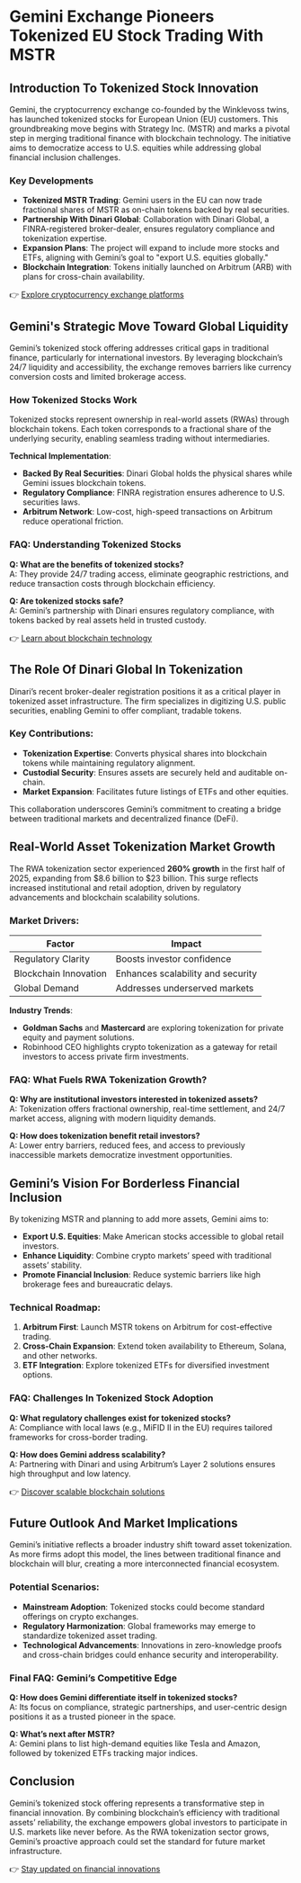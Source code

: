 # Gemini Exchange Pioneers Tokenized EU Stock Trading With MSTR  

## Introduction To Tokenized Stock Innovation  

Gemini, the cryptocurrency exchange co-founded by the Winklevoss twins, has launched tokenized stocks for European Union (EU) customers. This groundbreaking move begins with Strategy Inc. (MSTR) and marks a pivotal step in merging traditional finance with blockchain technology. The initiative aims to democratize access to U.S. equities while addressing global financial inclusion challenges.  

### Key Developments  
- **Tokenized MSTR Trading**: Gemini users in the EU can now trade fractional shares of MSTR as on-chain tokens backed by real securities.  
- **Partnership With Dinari Global**: Collaboration with Dinari Global, a FINRA-registered broker-dealer, ensures regulatory compliance and tokenization expertise.  
- **Expansion Plans**: The project will expand to include more stocks and ETFs, aligning with Gemini’s goal to "export U.S. equities globally."  
- **Blockchain Integration**: Tokens initially launched on Arbitrum (ARB) with plans for cross-chain availability.  

👉 [Explore cryptocurrency exchange platforms](https://bit.ly/okx-bonus)  

## Gemini's Strategic Move Toward Global Liquidity  

Gemini’s tokenized stock offering addresses critical gaps in traditional finance, particularly for international investors. By leveraging blockchain’s 24/7 liquidity and accessibility, the exchange removes barriers like currency conversion costs and limited brokerage access.  

### How Tokenized Stocks Work  
Tokenized stocks represent ownership in real-world assets (RWAs) through blockchain tokens. Each token corresponds to a fractional share of the underlying security, enabling seamless trading without intermediaries.  

**Technical Implementation**:  
- **Backed By Real Securities**: Dinari Global holds the physical shares while Gemini issues blockchain tokens.  
- **Regulatory Compliance**: FINRA registration ensures adherence to U.S. securities laws.  
- **Arbitrum Network**: Low-cost, high-speed transactions on Arbitrum reduce operational friction.  

### FAQ: Understanding Tokenized Stocks  
**Q: What are the benefits of tokenized stocks?**  
A: They provide 24/7 trading access, eliminate geographic restrictions, and reduce transaction costs through blockchain efficiency.  

**Q: Are tokenized stocks safe?**  
A: Gemini’s partnership with Dinari ensures regulatory compliance, with tokens backed by real assets held in trusted custody.  

👉 [Learn about blockchain technology](https://bit.ly/okx-bonus)  

## The Role Of Dinari Global In Tokenization  

Dinari’s recent broker-dealer registration positions it as a critical player in tokenized asset infrastructure. The firm specializes in digitizing U.S. public securities, enabling Gemini to offer compliant, tradable tokens.  

### Key Contributions:  
- **Tokenization Expertise**: Converts physical shares into blockchain tokens while maintaining regulatory alignment.  
- **Custodial Security**: Ensures assets are securely held and auditable on-chain.  
- **Market Expansion**: Facilitates future listings of ETFs and other equities.  

This collaboration underscores Gemini’s commitment to creating a bridge between traditional markets and decentralized finance (DeFi).  

## Real-World Asset Tokenization Market Growth  

The RWA tokenization sector experienced **260% growth** in the first half of 2025, expanding from $8.6 billion to $23 billion. This surge reflects increased institutional and retail adoption, driven by regulatory advancements and blockchain scalability solutions.  

### Market Drivers:  
| Factor                | Impact                          |  
|-----------------------|---------------------------------|  
| Regulatory Clarity    | Boosts investor confidence      |  
| Blockchain Innovation | Enhances scalability and security |  
| Global Demand         | Addresses underserved markets   |  

**Industry Trends**:  
- **Goldman Sachs** and **Mastercard** are exploring tokenization for private equity and payment solutions.  
- Robinhood CEO highlights crypto tokenization as a gateway for retail investors to access private firm investments.  

### FAQ: What Fuels RWA Tokenization Growth?  
**Q: Why are institutional investors interested in tokenized assets?**  
A: Tokenization offers fractional ownership, real-time settlement, and 24/7 market access, aligning with modern liquidity demands.  

**Q: How does tokenization benefit retail investors?**  
A: Lower entry barriers, reduced fees, and access to previously inaccessible markets democratize investment opportunities.  

## Gemini’s Vision For Borderless Financial Inclusion  

By tokenizing MSTR and planning to add more assets, Gemini aims to:  
- **Export U.S. Equities**: Make American stocks accessible to global retail investors.  
- **Enhance Liquidity**: Combine crypto markets’ speed with traditional assets’ stability.  
- **Promote Financial Inclusion**: Reduce systemic barriers like high brokerage fees and bureaucratic delays.  

### Technical Roadmap:  
1. **Arbitrum First**: Launch MSTR tokens on Arbitrum for cost-effective trading.  
2. **Cross-Chain Expansion**: Extend token availability to Ethereum, Solana, and other networks.  
3. **ETF Integration**: Explore tokenized ETFs for diversified investment options.  

### FAQ: Challenges In Tokenized Stock Adoption  
**Q: What regulatory challenges exist for tokenized stocks?**  
A: Compliance with local laws (e.g., MiFID II in the EU) requires tailored frameworks for cross-border trading.  

**Q: How does Gemini address scalability?**  
A: Partnering with Dinari and using Arbitrum’s Layer 2 solutions ensures high throughput and low latency.  

👉 [Discover scalable blockchain solutions](https://bit.ly/okx-bonus)  

## Future Outlook And Market Implications  

Gemini’s initiative reflects a broader industry shift toward asset tokenization. As more firms adopt this model, the lines between traditional finance and blockchain will blur, creating a more interconnected financial ecosystem.  

### Potential Scenarios:  
- **Mainstream Adoption**: Tokenized stocks could become standard offerings on crypto exchanges.  
- **Regulatory Harmonization**: Global frameworks may emerge to standardize tokenized asset trading.  
- **Technological Advancements**: Innovations in zero-knowledge proofs and cross-chain bridges could enhance security and interoperability.  

### Final FAQ: Gemini’s Competitive Edge  
**Q: How does Gemini differentiate itself in tokenized stocks?**  
A: Its focus on compliance, strategic partnerships, and user-centric design positions it as a trusted pioneer in the space.  

**Q: What’s next after MSTR?**  
A: Gemini plans to list high-demand equities like Tesla and Amazon, followed by tokenized ETFs tracking major indices.  

## Conclusion  

Gemini’s tokenized stock offering represents a transformative step in financial innovation. By combining blockchain’s efficiency with traditional assets’ reliability, the exchange empowers global investors to participate in U.S. markets like never before. As the RWA tokenization sector grows, Gemini’s proactive approach could set the standard for future market infrastructure.  

👉 [Stay updated on financial innovations](https://bit.ly/okx-bonus)